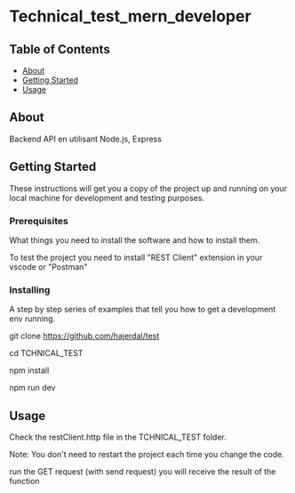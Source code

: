 # Technical_test_mern_developer

## Table of Contents

- [About](#about)
- [Getting Started](#getting_started)
- [Usage](#usage)

## About <a name = "about"></a>

Backend API en utilisant Node.js, Express

## Getting Started <a name = "getting_started"></a>

These instructions will get you a copy of the project up and running on your local machine for development and testing purposes.

### Prerequisites

What things you need to install the software and how to install them.

To test the project you need to install "REST Client" extension in your vscode or "Postman"

### Installing

A step by step series of examples that tell you how to get a development env running.

git clone https://github.com/hajerdal/test

cd TCHNICAL_TEST

npm install

npm run dev

## Usage <a name = "usage"></a>

Check the restClient.http file in the TCHNICAL_TEST folder.

Note: You don't need to restart the project each time you change the code.

run the GET request (with send request) you will receive the result of the function
